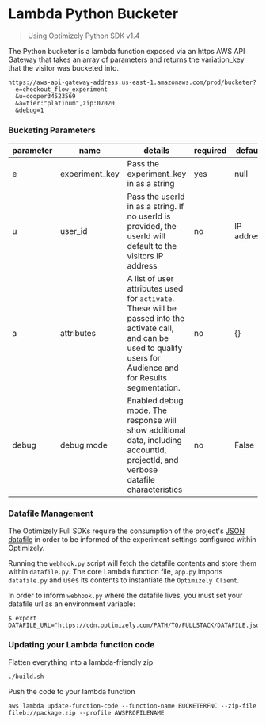 # Lambda Python Bucketer 
> Using Optimizely Python SDK v1.4

The Python bucketer is a lambda function exposed via an https AWS API Gateway that takes an array of parameters and returns the variation_key that the visitor was bucketed into. 

```
https://aws-api-gateway-address.us-east-1.amazonaws.com/prod/bucketer?    
  e=checkout_flow_experiment
  &u=cooper34523569
  &a=tier:"platinum",zip:07020
  &debug=1
```

### Bucketing Parameters

| parameter | name   | details                                            | required | default |
|-----------|--------|----------------------------------------------------|----------|---------|
| e       | experiment_key | Pass the experiment_key in as a string | yes      |     null    |
| u      | user_id  | Pass the userId in as a string. If no userId is provided, the userId will default to the visitors IP address                      | no      |    IP address    |
| a      | attributes  | A list of user attributes used for `activate`. These will be passed into the activate call, and can be used to qualify users for Audience and for Results segmentation.                      | no      |    {}    |
| debug      | debug mode  | Enabled debug mode. The response will show additional data, including accountId, projectId, and verbose datafile characteristics                      | no      |    False    |

### Datafile Management

The Optimizely Full SDKs require the consumption of the project's [JSON datafile](https://developers.optimizely.com/x/solutions/sdks/reference/index.html?language=python#datafile) in order to be informed of the experiment settings configured within Optimizely. 

Running the `webhook.py` script will fetch the datafile contents and store them within `datafile.py`. The core Lambda function file, `app.py` imports `datafile.py` and uses its contents to instantiate the `Optimizely Client`.

In order to inform `webhook.py` where the datafile lives, you must set your datafile url as an environment variable:
```
$ export DATAFILE_URL="https://cdn.optimizely.com/PATH/TO/FULLSTACK/DATAFILE.json"
```

### Updating your Lambda function code

Flatten everything into a lambda-friendly zip

`./build.sh`

Push the code to your lambda function

`aws lambda update-function-code --function-name BUCKETERFNC --zip-file fileb://package.zip --profile AWSPROFILENAME`
